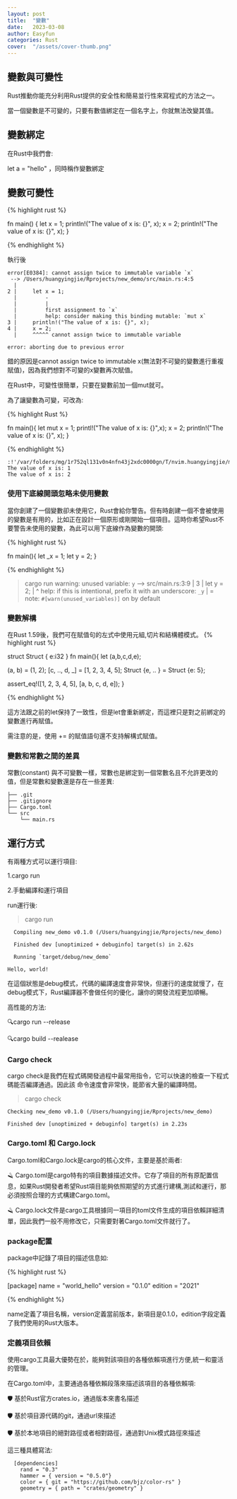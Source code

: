 ```yaml
---
layout: post
title:  "變數"
date:   2023-03-08
author: Easyfun
categories: Rust
cover:  "/assets/cover-thumb.png"
---
```



## 變數與可變性

Rust推動你能充分利用Rust提供的安全性和簡易並行性來寫程式的方法之一。

當一個變數是不可變的，只要有數值綁定在一個名字上，你就無法改變其值。


## 變數綁定

在Rust中我們會:

let a = "hello" ，同時稱作變數綁定

## 變數可變性
{% highlight rust %}

fn main() {
    let x = 1;
    println!("The value of x is: {}", x);
    x = 2;
    println!("The value of x is: {}", x);
}

{% endhighlight %}

執行後
```
error[E0384]: cannot assign twice to immutable variable `x`
 --> /Users/huangyingjie/Rprojects/new_demo/src/main.rs:4:5
  |
2 |     let x = 1;
  |         -
  |         |
  |         first assignment to `x`
  |         help: consider making this binding mutable: `mut x`
3 |     println!("The value of x is: {}", x);
4 |     x = 2;
  |     ^^^^^ cannot assign twice to immutable variable

error: aborting due to previous error
```

錯的原因是cannot assign twice to immutable x(無法對不可變的變數進行重複賦值)，因為我們想對不可變的x變數再次賦值。

在Rust中，可變性很簡單，只要在變數前加一個mut就可。

為了讓變數為可變，可改為:

{% highlight Rust %}

fn main(){
  let mut x = 1;
  printl!("The value of x is: {}",x);
  x = 2;
  println!("The value of x is: {}", x);
}

{% endhighlight %}

```
:!'/var/folders/mg/1r752ql131v0n4nfn43j2xdc0000gn/T/nvim.huangyingjie/mKXpmr/1/main'
The value of x is: 1
The value of x is: 2
```
### 使用下底線開頭忽略未使用變數

當你創建了一個變數卻未使用它，Rust會給你警告。但有時創建一個不會被使用的變數是有用的，比如正在設計一個原形或剛開始一個項目。這時你希望Rust不要警告未使用的變數，為此可以用下底線作為變數的開頭:

{% highlight rust %}

fn main(){
  let _x = 1;
  let y = 2;
}

{% endhighlight %}

> cargo run
  warning: unused variable: `y`
   --> src/main.rs:3:9
    |
  3 |     let y = 2;
    |         ^ help: if this is intentional, prefix it with an underscore: `_y`
    |
    = note: `#[warn(unused_variables)]` on by default

### 變數解構

在Rust 1.59後，我們可在賦值句的左式中使用元組,切片和結構體模式。
{% highlight rust %}

struct Struct {
  e:i32
}
fn main(){
  let (a,b,c,d,e);

  (a, b) = (1, 2);
  [c, .., d, _] = [1, 2, 3, 4, 5];
  Struct {e, .. } = Struct {e: 5};

  assert_eq!([1, 2, 3, 4, 5], [a, b, c, d, e]);
}

{% endhighlight %}

這方法跟之前的let保持了一致性，但是let會重新綁定，而這裡只是對之前綁定的變數進行再賦值。

需注意的是，使用 += 的賦值語句還不支持解構式賦值。

### 變數和常數之間的差異

常數(constant) 與不可變數一樣，常數也是綁定到一個常數名且不允許更改的值，但是常數和變數還是存在一些差異:




```
├── .git
├── .gitignore
├── Cargo.toml
└── src
    └── main.rs
```

## 運行方式

有兩種方式可以運行項目:

1.cargo run

2.手動編譯和運行項目

run運行後:
> cargo run

```
  Compiling new_demo v0.1.0 (/Users/huangyingjie/Rprojects/new_demo)

  Finished dev [unoptimized + debuginfo] target(s) in 2.62s

  Running `target/debug/new_demo`

Hello, world!
```

在這個狀態是debug模式，代碼的編譯速度會非常快，但運行的速度就慢了，在debug模式下，Rust編譯器不會做任何的優化，讓你的開發流程更加順暢。

高性能的方法:

🔍cargo run --release

🔍cargo build --realease

### Cargo check

cargo check是我們在程式碼開發過程中最常用指令，它可以快速的檢查一下程式碼能否編譯通過。因此該
命令速度會非常快，能節省大量的編譯時間。

> cargo check

    Checking new_demo v0.1.0 (/Users/huangyingjie/Rprojects/new_demo)

    Finished dev [unoptimized + debuginfo] target(s) in 2.23s

### Cargo.toml 和 Cargo.lock

Cargo.toml和Cargo.lock是cargo的核心文件，主要是基於兩者:

🪒 Cargo.toml是cargo特有的項目數據描述文件。它存了項目的所有原配置信息，如果Rust開發者希望Rust項目能夠依照期望的方式進行建構,測試和運行，那必須按照合理的方式構建Cargo.toml。

🪒 Cargo.lock文件是cargo工具根據同一項目的toml文件生成的項目依賴詳細清單，因此我們一般不用修改它，只需要對著Cargo.toml文件就行了。

### package配置

package中記錄了項目的描述信息如:

{% highlight rust %}

[package]
name = "world_hello"
version = "0.1.0"
edition = "2021"

{% endhighlight %}

name定義了項目名稱，version定義當前版本，新項目是0.1.0，edition字段定義了我們使用的Rust大版本。

### 定義項目依賴

使用cargo工具最大優勢在於，能夠對該項目的各種依賴項進行方便,統一和靈活的管理。

在Cargo.toml中，主要通過各種依賴段落來描述該項目的各種依賴項:

🛡 基於Rust官方crates.io，通過版本來書名描述

🛡 基於項目源代碼的git，通過url來描述

🛡 基於本地項目的絕對路徑或者相對路徑，通過對Unix模式路徑來描述

這三種具體寫法:

```
  [dependencies]
    rand = "0.3"
    hammer = { version = "0.5.0"}
    color = { git = "https://github.com/bjz/color-rs" }
    geometry = { path = "crates/geometry" }
```



